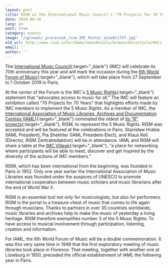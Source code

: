 ```yaml
---
layout: post
title: RISM at the International Music Council's "70 Projects for 70 Years" Exhibition
date: 2019-09-16
lang: en
post: true
category: events
image: "/uploads/_processed_/csm_IMC_Poster_a1ae8c175f.jpg"
old_url: http://www.rism.info//home/newsdetails/browse/62/article/64/rism-at-the-international-music-councils-70-projects-for-70-years-exhibition.html
email: ''
author: ''
---
```



The [International Music Council](http://www.imc-cim.org/){:target="_blank"} (IMC) will celebrate its 70th anniversary this year and will mark the occasion during the [6th World Forum of Music](https://imc70.org/){:target="_blank"}, which will take place from 27 September to 1 October 2019 in Paris.

At the center of the Forum is the IMC's [5 Music Rights](http://www.imc-cim.org/about-imc-separator/five-music-rights.html){:target="_blank"} statement that "advocates access to music for all." The IMC will feature an exhibition called "70 Projects for 70 Years" that highlights efforts made by IMC members to implement the 5 Music Rights. As a member of IMC, the [International Association of Music Libraries, Archives and Documentation Centres (IAML)](https://www.iaml.info/){:target="_blank"} nominated the oldest of [its "R" projects](https://www.iaml.info/r-projects){:target="_blank"}, RISM, to represent the 5 Music Rights. RISM was accepted and will be featured at the celebrations in Paris. Stanisław Hrabia (IAML President), Pia Shekhter (IAML President-Elect), and Klaus Keil (Director, RISM Zentralredaktion) will be in attendance. IAML and RISM will share a table at the [IMC Village](https://imc70.org/programme/){:target="_blank"}, "a place for networking where participants will be able to meet, discover and get inspired by the diversity of the actions of IMC members."

RISM, which has been international from the beginning, was founded in Paris in 1952. Only one year earlier the International Association of Music Libraries was founded under the auspices of UNESCO to promote international cooperation between music scholars and music librarians after the end of World War II.

RISM is an essential tool not only for musicologists, but also for performers. RISM is the portal to a treasure chest of music that comes to life again through musicians. Thanks to partners in over 35 countries worldwide, music libraries and archives help to make the music of yesterday a living heritage. RISM therefore exemplifies number 3 of the 5 Music Rights: To have access to musical involvement through participation, listening, creation and information.

For IAML, the 6th World Forum of Music will be a double commemoration. It was this very same time in 1949 that the first exploratory meeting of music libraries took place in Florence. That meeting, together with another one at Lüneburg in 1950, preceded the official establishment of IAML the following year in Paris.


<script type="text/javascript">var switchTo5x=true;</script><script type="text/javascript" src="http://w.sharethis.com/button/buttons.js"></script><script type="text/javascript">stLight.options({publisher: "9b601438-1ce1-49d8-bfd7-9cff5df54c17", doNotHash: false, doNotCopy: false, hashAddressBar: false});</script>